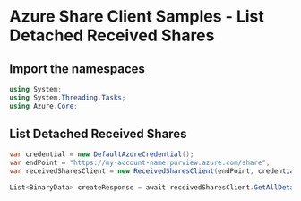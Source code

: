 # Azure Share Client Samples - List Detached Received Shares

## Import the namespaces

```C# Snippet:ReceivedSharesClientSample_ImportNamespaces
using System;
using System.Threading.Tasks;
using Azure.Core;
```

## List Detached Received Shares

```C# Snippet:ReceivedSharesClientSample_ListDetachedReceivedShares
var credential = new DefaultAzureCredential();
var endPoint = "https://my-account-name.purview.azure.com/share";
var receivedSharesClient = new ReceivedSharesClient(endPoint, credential);

List<BinaryData> createResponse = await receivedSharesClient.GetAllDetachedReceivedSharesAsync().ToEnumerableAsync();
```
